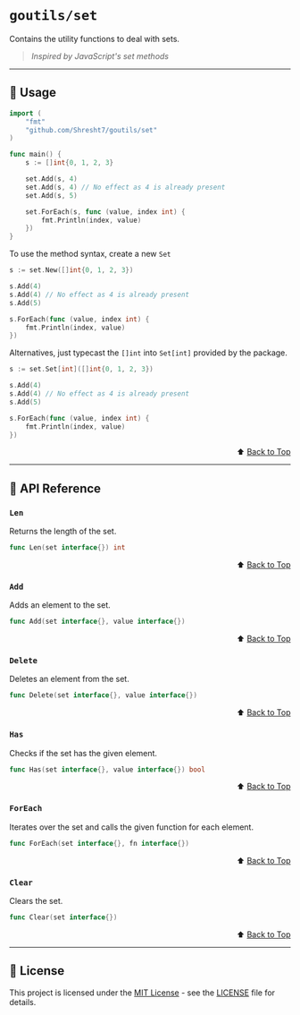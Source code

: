 # `goutils/set`

Contains the utility functions to deal with sets.

> _Inspired by JavaScript's set methods_

---

## 📖 Usage

```go
import (
    "fmt"
    "github.com/Shresht7/goutils/set"
)

func main() {
    s := []int{0, 1, 2, 3}

    set.Add(s, 4)
    set.Add(s, 4) // No effect as 4 is already present
    set.Add(s, 5)

    set.ForEach(s, func (value, index int) {
        fmt.Println(index, value)
    })
}
```

To use the method syntax, create a new `Set`

```go
s := set.New([]int{0, 1, 2, 3})

s.Add(4)
s.Add(4) // No effect as 4 is already present
s.Add(5)

s.ForEach(func (value, index int) {
    fmt.Println(index, value)
})
```

Alternatives, just typecast the `[]int` into `Set[int]` provided by the package.

```go
s := set.Set[int]([]int{0, 1, 2, 3})

s.Add(4)
s.Add(4) // No effect as 4 is already present
s.Add(5)

s.ForEach(func (value, index int) {
    fmt.Println(index, value)
})
```

<div align="right">

⬆️ [Back to Top][top]

</div>

---

## 📘 API Reference

### `Len`

Returns the length of the set.

```go
func Len(set interface{}) int
```

<div align="right">

⬆️ [Back to Top][top]

</div>

### `Add`

Adds an element to the set.

```go
func Add(set interface{}, value interface{})
```

<div align="right">

⬆️ [Back to Top][top]

</div>

### `Delete`

Deletes an element from the set.

```go
func Delete(set interface{}, value interface{})
```

<div align="right">

⬆️ [Back to Top][top]

</div>

### `Has`

Checks if the set has the given element.

```go
func Has(set interface{}, value interface{}) bool
```

<div align="right">

⬆️ [Back to Top][top]

</div>

### `ForEach`

Iterates over the set and calls the given function for each element.

```go
func ForEach(set interface{}, fn interface{})
```

<div align="right">

⬆️ [Back to Top][top]

</div>

### `Clear`

Clears the set.

```go
func Clear(set interface{})
```

<div align="right">

⬆️ [Back to Top][top]

</div>

---

## 📑 License

This project is licensed under the [MIT License](LICENSE) - see the [LICENSE](LICENSE) file for details.



<!-- LINKS -->

[top]: #goutils/set
